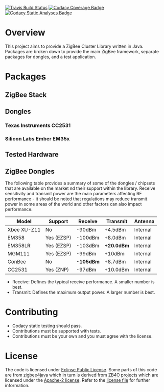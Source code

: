 [![Travis Build Status](https://travis-ci.org/zsmartsystems/com.zsmartsystems.zigbee.svg?branch=master)](https://travis-ci.org/zsmartsystems/com.zsmartsystems.zigbee) [![Codacy Coverage Badge](https://api.codacy.com/project/badge/Coverage/b3e149e7838947c9967f50ff3b2a01eb)](https://www.codacy.com/app/zsmartsystems/com-zsmartsystems-zigbee?utm_source=github.com&utm_medium=referral&utm_content=zsmartsystems/com.zsmartsystems.zigbee&utm_campaign=Badge_Coverage) [![Codacy Static Analyses Badge](https://api.codacy.com/project/badge/Grade/b3e149e7838947c9967f50ff3b2a01eb)](https://www.codacy.com/app/zsmartsystems/com-zsmartsystems-zigbee?utm_source=github.com&amp;utm_medium=referral&amp;utm_content=zsmartsystems/com.zsmartsystems.zigbee&amp;utm_campaign=Badge_Grade)

# Overview

This project aims to provide a ZigBee Cluster Library written in Java. Packages are broken down to provide the main ZigBee framework, separate packages for dongles, and a test application.

# Packages

## ZigBee Stack

## Dongles
  
### Texas Instruments CC2531

### Silicon Labs Ember EM35x

## Tested Hardware
 
## ZigBee Dongles

The following table provides a summary of some of the dongles / chipsets that are available on the market nd their support within the library. Receive sensitivity and transmit power are the main parameters affecting RF performance - it should be noted that regulations may reduce transmit power in some areas of the world and other factors can also impact performance. 
 
| Model        | Support    | Receive     | Transmit     | Antenna  |
|--------------|------------|-------------|--------------|----------|
| Xbee XU-Z11  | No         | -90dBm      | +4.5dBm      | Internal |
| EM358        | Yes (EZSP) | -100dBm     | +8.0dBm      | Internal |
| EM358LR      | Yes (EZSP) | -103dBm     | **+20.0dBm** | Internal |
| MGM111       | Yes (EZSP) | -99dBm      | +10dBm       | Internal |
| ConBee       | No         | **-105dBm** | +8.7dBm      | Internal |
| CC2531       | Yes (ZNP)  | -97dBm      | +10.0dBm     | Internal |

* Receive: Defines the typical receive performance. A smaller number is best.
* Transmit: Defines the maximum output power. A larger number is best.
 

# Contributing

* Codacy static testing should pass.
* Contributions must be supported with tests.
* Contributions must be your own and you must agree with the license.

# License

The code is licensed under [Eclipse Public License](https://www.eclipse.org/legal/epl-v10.html). Some parts of this code are from [zigbee4java](https://github.com/tlaukkan/zigbee4java) which in turn is derived from [ZB4O](http://zb4osgi.aaloa.org/) projects which are licensed under the [Apache-2 license](https://www.apache.org/licenses/LICENSE-2.0). Refer to the [license file](LICENSE) for further information.
